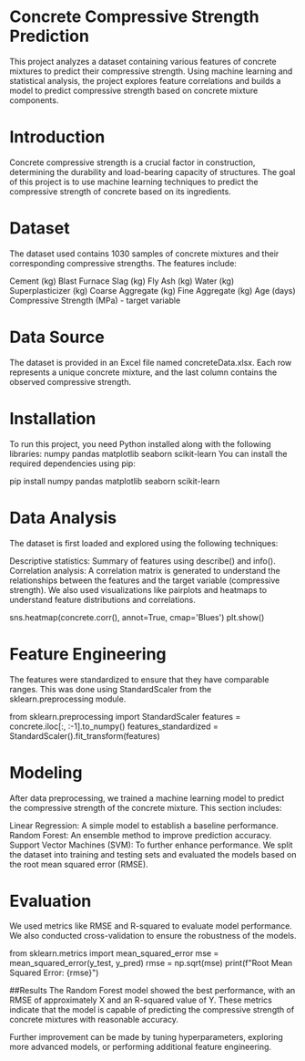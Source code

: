 # Concrete Compressive Strength Prediction
This project analyzes a dataset containing various features of concrete mixtures to predict their compressive strength. Using machine learning and statistical analysis, the project explores feature correlations and builds a model to predict compressive strength based on concrete mixture components.

# Introduction
Concrete compressive strength is a crucial factor in construction, determining the durability and load-bearing capacity of structures. The goal of this project is to use machine learning techniques to predict the compressive strength of concrete based on its ingredients.

# Dataset
The dataset used contains 1030 samples of concrete mixtures and their corresponding compressive strengths. The features include:

Cement (kg)
Blast Furnace Slag (kg)
Fly Ash (kg)
Water (kg)
Superplasticizer (kg)
Coarse Aggregate (kg)
Fine Aggregate (kg)
Age (days)
Compressive Strength (MPa) - target variable

# Data Source
The dataset is provided in an Excel file named concreteData.xlsx. Each row represents a unique concrete mixture, and the last column contains the observed compressive strength.

# Installation
To run this project, you need Python installed along with the following libraries:
numpy
pandas
matplotlib
seaborn
scikit-learn
You can install the required dependencies using pip:

pip install numpy pandas matplotlib seaborn scikit-learn

# Data Analysis
The dataset is first loaded and explored using the following techniques:

Descriptive statistics: Summary of features using describe() and info().
Correlation analysis: A correlation matrix is generated to understand the relationships between the features and the target variable (compressive strength).
We also used visualizations like pairplots and heatmaps to understand feature distributions and correlations.

sns.heatmap(concrete.corr(), annot=True, cmap='Blues')
plt.show()


# Feature Engineering
The features were standardized to ensure that they have comparable ranges. This was done using StandardScaler from the sklearn.preprocessing module.

from sklearn.preprocessing import StandardScaler
features = concrete.iloc[:, :-1].to_numpy()
features_standardized = StandardScaler().fit_transform(features)



# Modeling
After data preprocessing, we trained a machine learning model to predict the compressive strength of the concrete mixture. This section includes:

Linear Regression: A simple model to establish a baseline performance.
Random Forest: An ensemble method to improve prediction accuracy.
Support Vector Machines (SVM): To further enhance performance.
We split the dataset into training and testing sets and evaluated the models based on the root mean squared error (RMSE).

# Evaluation
We used metrics like RMSE and R-squared to evaluate model performance. We also conducted cross-validation to ensure the robustness of the models.

from sklearn.metrics import mean_squared_error
mse = mean_squared_error(y_test, y_pred)
rmse = np.sqrt(mse)
print(f"Root Mean Squared Error: {rmse}")



##Results
The Random Forest model showed the best performance, with an RMSE of approximately X and an R-squared value of Y. These metrics indicate that the model is capable of predicting the compressive strength of concrete mixtures with reasonable accuracy.

Further improvement can be made by tuning hyperparameters, exploring more advanced models, or performing additional feature engineering.
